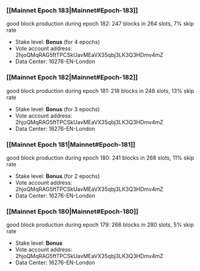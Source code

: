 ### [[Mainnet Epoch 183|Mainnet#Epoch-183]]
good block production during epoch 182: 247 blocks in 264 slots, 7% skip rate
* Stake level: **Bonus** (for 4 epochs)
* Vote account address: 2hjoQMqRAG5ftTPCSkUavMEaVX35qbj3LK3Q3HDmv4mZ
* Data Center: 16276-EN-London
### [[Mainnet Epoch 182|Mainnet#Epoch-182]]
good block production during epoch 181: 218 blocks in 248 slots, 13% skip rate
* Stake level: **Bonus** (for 3 epochs)
* Vote account address: 2hjoQMqRAG5ftTPCSkUavMEaVX35qbj3LK3Q3HDmv4mZ
* Data Center: 16276-EN-London
### [[Mainnet Epoch 181|Mainnet#Epoch-181]]
good block production during epoch 180: 241 blocks in 268 slots, 11% skip rate
* Stake level: **Bonus** (for 2 epochs)
* Vote account address: 2hjoQMqRAG5ftTPCSkUavMEaVX35qbj3LK3Q3HDmv4mZ
* Data Center: 16276-EN-London
### [[Mainnet Epoch 180|Mainnet#Epoch-180]]
good block production during epoch 179: 266 blocks in 280 slots, 5% skip rate
* Stake level: **Bonus**
* Vote account address: 2hjoQMqRAG5ftTPCSkUavMEaVX35qbj3LK3Q3HDmv4mZ
* Data Center: 16276-EN-London